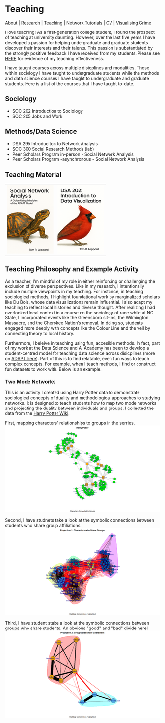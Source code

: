 # Teaching
[About](https://Tom-R-Leppard.github.io/) | [Research](/research.md) | [Teaching](/teaching.md) | [Network Tutorials](/network_tutorials.md) | [CV](/cv.pdf) | [Visualising Grime](/visualising_grime.md)

I love teaching! As a first-generation college student, I found the prospect of teaching at university daunting. However, over the last five years I have developed a passion for helping undergraduate and graduate students discover their interests and their talents. This passion is substantiated by the strongly positive feedback I have received from my students. Please see [HERE](/Teaching_effect.pdf) for evidence of my teaching effectiveness.

I have taught courses across multiple disicplines and modalities. Those within sociology I have taught to undergraduate students while the methods and data science courses I have taught to undergraduate and graduate students. Here is a list of the courses that I have taught to-date.
## Sociology 
- SOC 202 Introduction to Sociology
- SOC 205 Jobs and Work

## Methods/Data Science
- DSA 295 Introduciton to Network Analysis
- SOC 300 Social Research Methods (lab)
- Peer Scholars Program in-person - Social Network Analysis
- Peer Scholars Program -asynchronous - Social Network Analysis

## Teaching Material

<table>
  <tr>
    <td>
      <a href="https://tom-r-leppard.github.io/SP25_SNA_Book/">
        <img src="/asset/cover.png" alt="Cover 1" width="150">
      </a>
    </td>
    <td>
      <a href="https://tom-r-leppard.github.io/Intro_to_vis/">
        <img src="/asset/cover2.png" alt="Cover 2" width="150">
      </a>
    </td>
  </tr>
</table>

## Teaching Philosophy and Example Activity
As a teacher, I’m mindful of my role in either reinforcing or challenging the exclusion of diverse perspectives. Like in my research, I intentionally include multiple viewpoints in my teaching. For instance, in teaching sociological methods, I highlight foundational work by marginalized scholars like Du Bois, whose data visualizations remain influential. I also adapt my teaching to reflect local histories and diverse thought. After realizing I had overlooked local context in a course on the sociology of race while at NC State, I incorporated events like the Greensboro sit-ins, the Wilmington Massacre, and the Cherokee Nation’s removal. In doing so, students engaged more deeply with concepts like the Colour Line and the veil by connecting theory to local history.

Furthermore, I beleive in teaching using fun, accesible methods. In fact, part of my work at the Data Science and AI Academy has been to develop a student-centred model for teaching data science across disicplines (more on [ADAPT here](https://datascienceacademy.ncsu.edu/courses/course-model/)). Part of this is to find relatable, even fun ways to teach complex concepts. For example, when I teach methods, I find or construct fun datasets to work with. Below is an example. 

### Two Mode Networks
This is an activity I created using Harry Potter data to demonstrate sociological concepts of duality and methodological approaches to studying networks. It is designed to teach students how to map two mode networks and projecting the duality between individuals and groups. I collected the data from the [Harry Potter Wiki](https://harrypotter.fandom.com/wiki/Main_Page). 

First, mapping characters' relationships to groups in the serries. 
![Harry Potter Two Mode](/asset/HP_Two_Mode.png)

Second, I have studnets take a look at the symbolic connections between students who share group affiliations. 
![Projection 1: Characters](/asset/Projection1_Characters_groups_Walktrap.png)

Third, I have student stake a look at the symbolic connections between groups who share students. An obvious "good" and "bad" divide here!  
![Projection 2: Groups](/asset/Projection2_Groups_Characters_Walktrap.png)


